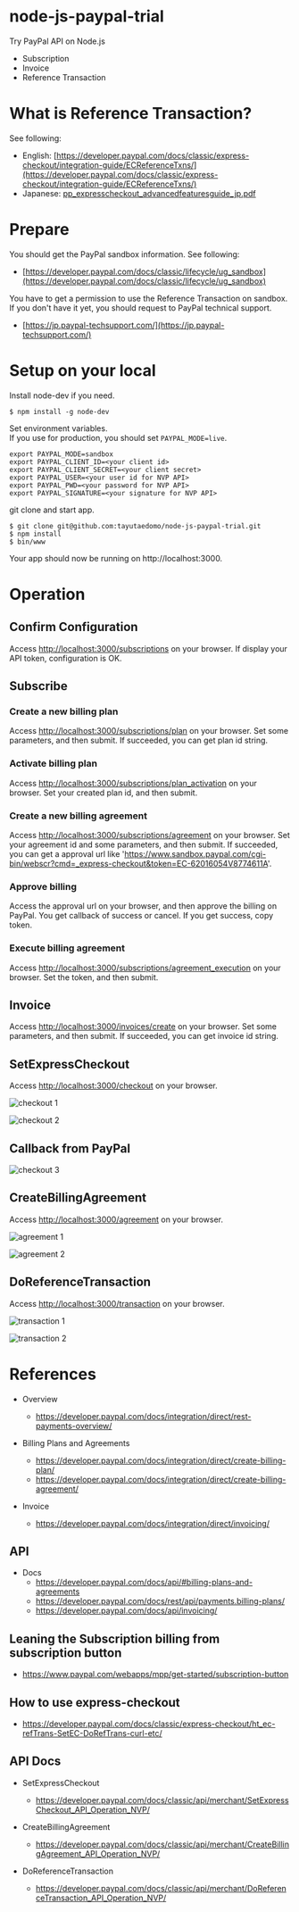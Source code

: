 # node-js-paypal-trial
Try PayPal API on Node.js

- Subscription
- Invoice
- Reference Transaction


# What is Reference Transaction?
See following:
- English: [https://developer.paypal.com/docs/classic/express-checkout/integration-guide/ECReferenceTxns/](https://developer.paypal.com/docs/classic/express-checkout/integration-guide/ECReferenceTxns/)
- Japanese: [pp_expresscheckout_advancedfeaturesguide_jp.pdf](https://www.paypalobjects.com/webstatic/ja_JP/developer/docs/pdf/pp_expresscheckout_advancedfeaturesguide_jp.pdf)


# Prepare
You should get the PayPal sandbox information. See following:
- [https://developer.paypal.com/docs/classic/lifecycle/ug_sandbox](https://developer.paypal.com/docs/classic/lifecycle/ug_sandbox)

You have to get a permission to use the Reference Transaction on sandbox.
If you don't have it yet, you should request to PayPal technical support.
- [https://jp.paypal-techsupport.com/](https://jp.paypal-techsupport.com/)


# Setup on your local
Install node-dev if you need.
```
$ npm install -g node-dev
```

Set environment variables.  
If you use for production, you should set `PAYPAL_MODE=live`.
```
export PAYPAL_MODE=sandbox
export PAYPAL_CLIENT_ID=<your client id>
export PAYPAL_CLIENT_SECRET=<your client secret>
export PAYPAL_USER=<your user id for NVP API>
export PAYPAL_PWD=<your password for NVP API>
export PAYPAL_SIGNATURE=<your signature for NVP API>
```

git clone and start app.
```
$ git clone git@github.com:tayutaedomo/node-js-paypal-trial.git
$ npm install
$ bin/www
```
Your app should now be running on http://localhost:3000.


# Operation
## Confirm Configuration
Access [http://localhost:3000/subscriptions](http://localhost:3000/subscriptions) on your browser.
If display your API token, configuration is OK.


## Subscribe
### Create a new billing plan
Access [http://localhost:3000/subscriptions/plan](http://localhost:3000/subscriptions/plan) on your browser.
Set some parameters, and then submit.
If succeeded, you can get plan id string.

### Activate billing plan
Access [http://localhost:3000/subscriptions/plan_activation](http://localhost:3000/subscriptions/plan_activation) on your browser.
Set your created plan id, and then submit.

### Create a new billing agreement
Access [http://localhost:3000/subscriptions/agreement](http://localhost:3000/subscriptions/agreement) on your browser.
Set your agreement id and some parameters, and then submit.
If succeeded, you can get a approval url like 'https://www.sandbox.paypal.com/cgi-bin/webscr?cmd=_express-checkout&token=EC-62016054V8774611A'.

### Approve billing
Access the approval url on your browser, and then approve the billing on PayPal.
You get callback of success or cancel.
If you get success, copy token.

### Execute billing agreement
Access [http://localhost:3000/subscriptions/agreement_execution](http://localhost:3000/subscriptions/agreement_execution) on your browser.
Set the token, and then submit.


## Invoice 
Access [http://localhost:3000/invoices/create](http://localhost:3000/invoices/create) on your browser.
Set some parameters, and then submit.
If succeeded, you can get invoice id string.


## SetExpressCheckout
Access [http://localhost:3000/checkout](http://localhost:3000/checkout) on your browser.

![checkout 1](https://raw.githubusercontent.com/tayutaedomo/node-paypal-reference-transaction/images/public/images/2016-06-08_capture_checkout_1.png)

![checkout 2](https://raw.githubusercontent.com/tayutaedomo/node-paypal-reference-transaction/images/public/images/2016-06-08_capture_checkout_2.png)


## Callback from PayPal
![checkout 3](https://raw.githubusercontent.com/tayutaedomo/node-paypal-reference-transaction/images/public/images/2016-06-08_capture_checkout_3.png)


## CreateBillingAgreement
Access [http://localhost:3000/agreement](http://localhost:3000/agreement) on your browser.

![agreement 1](https://raw.githubusercontent.com/tayutaedomo/node-paypal-reference-transaction/images/public/images/2016-06-08_capture_agreement_1.png)

![agreement 2](https://raw.githubusercontent.com/tayutaedomo/node-paypal-reference-transaction/images/public/images/2016-06-08_capture_agreement_2.png)


## DoReferenceTransaction
Access [http://localhost:3000/transaction](http://localhost:3000/transaction) on your browser.

![transaction 1](https://raw.githubusercontent.com/tayutaedomo/node-paypal-reference-transaction/images/public/images/2016-06-08_capture_transaction_1.png)

![transaction 2](https://raw.githubusercontent.com/tayutaedomo/node-paypal-reference-transaction/images/public/images/2016-06-08_capture_transaction_2.png)


# References
- Overview
  - https://developer.paypal.com/docs/integration/direct/rest-payments-overview/

- Billing Plans and Agreements
  - https://developer.paypal.com/docs/integration/direct/create-billing-plan/
  - https://developer.paypal.com/docs/integration/direct/create-billing-agreement/

- Invoice
  - https://developer.paypal.com/docs/integration/direct/invoicing/

## API
- Docs
  - https://developer.paypal.com/docs/api/#billing-plans-and-agreements
  - https://developer.paypal.com/docs/rest/api/payments.billing-plans/
  - https://developer.paypal.com/docs/api/invoicing/

## Leaning the Subscription billing from subscription button
- https://www.paypal.com/webapps/mpp/get-started/subscription-button


## How to use express-checkout
- https://developer.paypal.com/docs/classic/express-checkout/ht_ec-refTrans-SetEC-DoRefTrans-curl-etc/

## API Docs
- SetExpressCheckout
  - https://developer.paypal.com/docs/classic/api/merchant/SetExpressCheckout_API_Operation_NVP/

- CreateBillingAgreement
  - https://developer.paypal.com/docs/classic/api/merchant/CreateBillingAgreement_API_Operation_NVP/

- DoReferenceTransaction
  - https://developer.paypal.com/docs/classic/api/merchant/DoReferenceTransaction_API_Operation_NVP/

